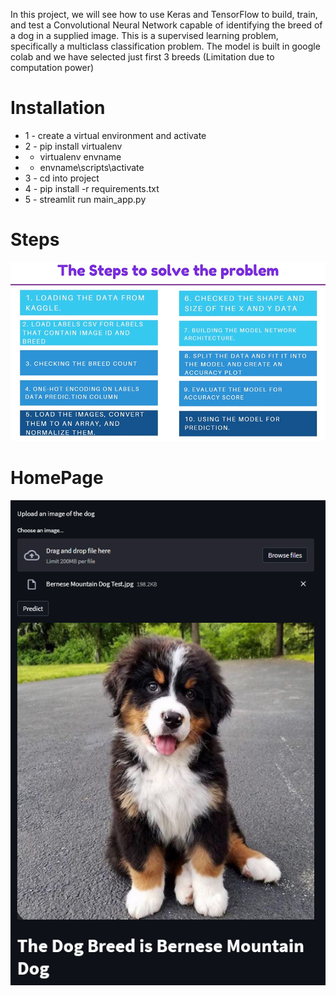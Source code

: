 In this project, we will see how to use Keras and TensorFlow to build, train, and test a Convolutional Neural Network capable of identifying the breed of a dog in a supplied image. This is a supervised learning problem, specifically a multiclass classification problem.
The model is built in google colab and we have selected just first 3 breeds (Limitation due to computation power)


# Installation

- 1 - create a virtual environment and activate
- 2 - pip install virtualenv
- - virtualenv envname
- - envname\scripts\activate
- 3 - cd into project
- 4 - pip install -r requirements.txt
- 5 - streamlit run main_app.py

# Steps

<img src="1.png">

# HomePage

<img src="2.png">
